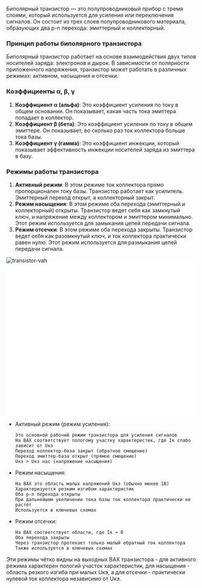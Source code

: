 Биполярный транзистор — это полупроводниковый прибор с тремя слоями, который используется для усиления или переключения сигналов. Он состоит из трех слоев полупроводникового материала, образующих два p-n перехода: эмиттерный и коллекторный.

### Принцип работы биполярного транзистора

Биполярный транзистор работает на основе взаимодействия двух типов носителей заряда: электронов и дырок. В зависимости от полярности приложенного напряжения, транзистор может работать в различных режимах: активном, насыщения и отсечки.

### Коэффициенты α, β, γ

1. **Коэффициент α (альфа)**: Это коэффициент усиления по току в общем основании. Он показывает, какая часть тока эмиттера попадает в коллектор.
2. **Коэффициент β (бета)**: Это коэффициент усиления по току в общем эмиттере. Он показывает, во сколько раз ток коллектора больше тока базы.
3. **Коэффициент γ (гамма)**: Это коэффициент инжекции, который показывает эффективность инжекции носителей заряда из эмиттера в базу.

### Режимы работы транзистора

1. **Активный режим**: В этом режиме ток коллектора прямо пропорционален току базы. Транзистор работает как усилитель. Эмиттерный переход открыт, а коллекторный закрыт.
2. **Режим насыщения**: В этом режиме оба перехода (эмиттерный и коллекторный) открыты. Транзистор ведет себя как замкнутый ключ, и напряжение между коллектором и эмиттером минимально. Этот режим используется для замыкания цепей передачи сигнала.
3. **Режим отсечки**: В этом режиме оба перехода закрыты. Транзистор ведет себя как разомкнутый ключ, и ток коллектора практически равен нулю. Этот режим используется для размыкания цепей передачи сигнала.


![transistor-vah](https://github.com/user-attachments/assets/1c635f35-fa29-474a-b188-61156adabd3a)<svg viewBox="0 0 500 400" style="background-color: white" xmlns="http://www.w3.org/2000/svg">
На выходных характеристиках транзистора (зависимость Iк от Uкэ при различных Iб) можно выделить три основных режима работы:

- Активный режим (режим усиления):

      Это основной рабочий режим транзистора для усиления сигналов
      На ВАХ соответствует пологому участку характеристик, где Iк слабо зависит от Uкэ
      Переход коллектор-база закрыт (обратное смещение)
      Переход эмиттер-база открыт (прямое смещение)
      Uкэ > Uкэ нас (напряжение насыщения)

- Режим насыщения:

      На ВАХ это область малых напряжений Uкэ (обычно менее 1В)
      Характеризуется резким изгибом характеристик
      Оба p-n перехода открыты
      При дальнейшем увеличении тока базы ток коллектора практически не растёт
      Используется в ключевых схемах

- Режим отсечки:

      На ВАХ соответствует области, где Iк ≈ 0
      Оба перехода закрыты
      Через транзистор протекает только малый обратный ток коллектора
      Также используется в ключевых схемах

Эти режимы чётко видны на выходных ВАХ транзистора - для активного режима характерен пологий участок характеристик, для насыщения - область резкого изгиба при малых Uкэ, а для отсечки - практически нулевой ток коллектора независимо от Uкэ.
